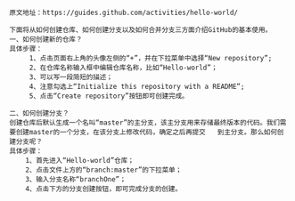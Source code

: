     原文地址：https://guides.github.com/activities/hello-world/

    下面将从如何创建仓库、如何创建分支以及如何合并分支三方面介绍GitHub的基本使用。
    一、如何创建新的仓库？
    具体步骤：
         1、点击页面右上角的头像左侧的“+”，并在下拉菜单中选择“New repository”;
         2、在仓库名称输入框中编辑仓库名称，比如“Hello-world”；
         3、可以写一段简短的描述；
         4、注意勾选上“Initialize this repository with a README”;
         5、点击“Create repository”按钮即可创建完成。
  
    二、如何创建分支？
    创建仓库后默认生成一个名叫“master”的主分支，该主分支用来存储最终版本的代码。我们需要创建master的一个分支，在该分支上修改代码，确定之后再提交   到主分支。那么如何创建分支呢？
    具体步骤：
        1、首先进入“Hello-world”仓库；
        2、点击文件上方的“branch:master”的下拉菜单；
        3、输入分支名称“branchOne”；
        4、点击下方的分支创建按钮，即可完成分支的创建。
      
  
  
